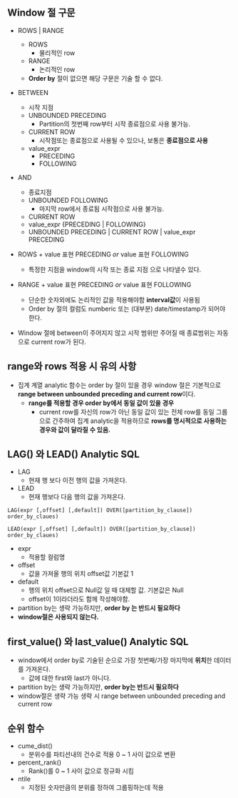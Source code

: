 
## Window 절 구문
- ROWS | RANGE
	- ROWS
		- 물리적인 row
	- RANGE
		- 논리적인 row
	- **Order by** 절이 없으면 해당 구문은 기술 할 수 없다.
- BETWEEN
	- 시작 지점
	- UNBOUNDED PRECEDING
		- Partition의 첫번째 row부터 시작 종료점으로 사용 불가능.
	- CURRENT ROW
		- 시작점또는 종료점으로 사용될 수 있으나, 보통은 **종료점으로 사용**
	- value_expr
		- PRECEDING
		- FOLLOWING
- AND
	-  종료지점
	- UNBOUNDED FOLLOWING
		- 마지막 row에서 종료됨 시작점으로 사용 불가능.
	- CURRENT ROW
	- value_expr {PRECEDING | FOLLOWING}
	- UNBOUNDED PRECEDING | CURRENT ROW | value_expr PRECEDING

- ROWS + value 표현 PRECEDING *or* value 표현 FOLLOWING
	- 특정한 지점을 window의 시작 또는 종료 지점 으로 나타낼수 있다.
- RANGE + value 표현 PRECEDING *or* value 표현 FOLLOWING
	- 단순한 숫자외에도 논리적인 값을 적용해야함 **interval값**이 사용됨
	- Order by 절의 컬럼도 numberic 또는 (대부분) date/timestamp가 되어야 한다.

- Window 절에 between이 주어지지 않고 시작 범위만 주어질 때 종료범위는 자동으로 current row가 된다.

## range와 rows 적용 시 유의 사항
- 집계 계열 analytic 함수는 order by 절이 있을 경우 window 절은 기본적으로 **range between unbounded preceding and current row**이다.
	- **range를 적용할 경우 order by에서 동일 값이 있을 경우**
		- current row를 자신의 row가 아닌 동일 값이 있는 전체 row를 동일 그룹으로 간주하여 집계 analytic을 적용하므로 **rows를 명시적으로 사용하는 경우와 값이 달라질 수 있음.**

## LAG() 와 LEAD() Analytic SQL
- LAG
	- 현재 행 보다 이전 행의 값을 가져온다.
- LEAD
	- 현재 행보다 다음 행의 값을 가져온다.
```
LAG(expr [,offset] [,default]) OVER([partition_by_clause]) order_by_claues)

LEAD(expr [,offset] [,default]) OVER([partition_by_clause]) order_by_claues)
```
- expr
	- 적용할 컬럼명
- offset
	- 값을 가져올 행의 위치 offset값 기본값 1
- default
	- 행의 위치 offset으로 Null값 일 때 대체할 값. 기본값은 Null
	- offset이 1이라더라도 함께 작성해야함.
- partition by는 생략 가능하지만, **order by 는 반드시 필요하다**
- **window절은 사용되지 않는다.**

## first_value() 와 last_value() Analytic SQL
- window에서 order by로 기술된 순으로 가장 첫번째/가장 마지막에 **위치**한 데이터를 가져온다.
	- 값에 대한 first와 last가 아니다.
- partition by는 생략 가능하지만, **order by는 반드시 필요하다**
- window절은 생략 가능 생략 시 range between unbounded preceding and current row

## 순위 함수
- cume_dist()
	- 분위수를 파티션내의 건수로 적용 0 ~ 1 사이 값으로 변환
- percent_rank()
	- Rank()를 0 ~ 1 사이 값으로 정규화 시킴
- ntile
	- 지정된 숫자만큼의 분위를 정하여 그룹핑하는데 적용